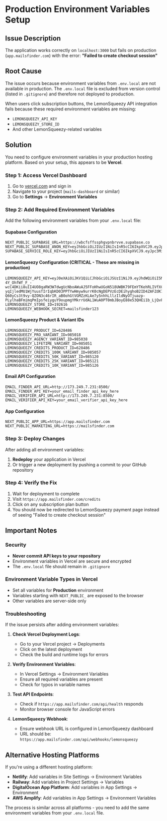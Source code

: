 # Production Environment Variables Setup

## Issue Description

The application works correctly on `localhost:3000` but fails on production (`app.mailsfinder.com`) with the error:
**"Failed to create checkout session"**

## Root Cause

The issue occurs because environment variables from `.env.local` are not available in production. The `.env.local` file is excluded from version control (listed in `.gitignore`) and therefore not deployed to production.

When users click subscription buttons, the LemonSqueezy API integration fails because these required environment variables are missing:
- `LEMONSQUEEZY_API_KEY`
- `LEMONSQUEEZY_STORE_ID`
- And other LemonSqueezy-related variables

## Solution

You need to configure environment variables in your production hosting platform. Based on your setup, this appears to be **Vercel**.

### Step 1: Access Vercel Dashboard

1. Go to [vercel.com](https://vercel.com) and sign in
2. Navigate to your project (`mails-dashboard` or similar)
3. Go to **Settings** → **Environment Variables**

### Step 2: Add Required Environment Variables

Add the following environment variables from your `.env.local` file:

#### Supabase Configuration
```
NEXT_PUBLIC_SUPABASE_URL=https://wbcfsffssphgvpnbrvve.supabase.co
NEXT_PUBLIC_SUPABASE_ANON_KEY=eyJhbGciOiJIUzI1NiIsInR5cCI6IkpXVCJ9.eyJpc3MiOiJzdXBhYmFzZSIsInJlZiI6IndiY2ZzZmZzc3BoZ3ZwbmJydnZlIiwicm9sZSI6ImFub24iLCJpYXQiOjE3NTUxNzM3NTQsImV4cCI6MjA3MDc0OTc1NH0.3GV4dQm0Aqm8kbNzPJYOCFLnvhyNqxCJCtwfmUAw29Y
SUPABASE_SERVICE_ROLE_KEY=eyJhbGciOiJIUzI1NiIsInR5cCI6IkpXVCJ9.eyJpc3MiOiJzdXBhYmFzZSIsInJlZiI6IndiY2ZzZmZzc3BoZ3ZwbmJydnZlIiwicm9sZSI6InNlcnZpY2Vfcm9sZSIsImlhdCI6MTc1NTE3Mzc1NCwiZXhwIjoyMDcwNzQ5NzU0fQ.dnXUMNFUw0amsJsLL8PHMjHRpda8w07KbwDIpo3O2vE
```

#### LemonSqueezy Configuration (CRITICAL - These are missing in production)
```
LEMONSQUEEZY_API_KEY=eyJ0eXAiOiJKV1QiLCJhbGciOiJSUzI1NiJ9.eyJhdWQiOiI5NGQ1OWNlZi1kYmI4LTRlYTUtYjE3OC1kMjU0MGZjZDY5MTkiLCJqdGkiOiJiZTZhZjhhNDk2N2IwMTE2MzA2ZmQ1MDBmYmM3OTU1NzA1YTAyYzQxZTg2YTQ0NTRkZTU4Mjg1ZjllNDcyODNmMDVkNGYxZWNmYWE5ZDAxMyIsImlhdCI6MTc1NzA5MTMwNi4yNjE3NzMsIm5iZiI6MTc1NzA5MTMwNi4yNjE3NzYsImV4cCI6MjA3MjYyNDEwNi4yNDM2ODcsInN1YiI6IjI0MzQyMDkiLCJzY29wZXMiOltdfQ.bsTRHzJsz9zX2dzs7j0WTOb7WTC5R-4Y_OhfWf_F_-wcC4DKii8uII4UO8qaRW3W7dwgUcNboAWuAJ5FFoHhwUGoN518UWBK79FEmYTKehRLIVfXCZN_yGTFXDV9Shei08PP2NJHGeRPuhbDTh8aYNsr_3-yqIjledMU1WjYuusTIrIqbKD03PPTYwHmyw9urrK0cNgDEPVzEcDEihyghoB2ID4ZAFZdK7viXLr4TkJdSoN5jR5wDtCWm5BvvjhBFDkPltZDz25ojRRnat2IRCuBUC6WXQ_k_i9khBo1Cfl5roARXkZOKfMK-Q60yCs3t9vy-QZON3c46rIR_aB0ohGtVGMZzKLAe7y5nhhLllzIldNyOTjuazp-PLylhaBFmimqPmIpsfeiyguY9oupmgYMkrrUdAL1WuA0PT0mbJBoyE88e53QHEi1b_LjQvFII_MAQHMmlFLdNk8ukctYcI6YdXJthPwwUgDbfd0SpBjIxaLLwJVUamDY9gT8joED
LEMONSQUEEZY_STORE_ID=192616
LEMONSQUEEZY_WEBHOOK_SECRET=mailsfinder123
```

#### LemonSqueezy Product & Variant IDs
```
LEMONSQUEEZY_PRODUCT_ID=628486
LEMONSQUEEZY_PRO_VARIANT_ID=985018
LEMONSQUEEZY_AGENCY_VARIANT_ID=985038
LEMONSQUEEZY_LIFETIME_VARIANT_ID=985051
LEMONSQUEEZY_CREDITS_PRODUCT_ID=628486
LEMONSQUEEZY_CREDITS_100K_VARIANT_ID=985057
LEMONSQUEEZY_CREDITS_50K_VARIANT_ID=985120
LEMONSQUEEZY_CREDITS_25K_VARIANT_ID=985121
LEMONSQUEEZY_CREDITS_10K_VARIANT_ID=985126
```

#### Email API Configuration
```
EMAIL_FINDER_API_URL=http://173.249.7.231:8500/
EMAIL_FINDER_API_KEY=your_email_finder_api_key_here
EMAIL_VERIFIER_API_URL=http://173.249.7.231:8500/
EMAIL_VERIFIER_API_KEY=your_email_verifier_api_key_here
```

#### App Configuration
```
NEXT_PUBLIC_APP_URL=https://app.mailsfinder.com
NEXT_PUBLIC_MARKETING_URL=https://mailsfinder.com
```

### Step 3: Deploy Changes

After adding all environment variables:
1. **Redeploy** your application in Vercel
2. Or trigger a new deployment by pushing a commit to your GitHub repository

### Step 4: Verify the Fix

1. Wait for deployment to complete
2. Visit `https://app.mailsfinder.com/credits`
3. Click on any subscription plan button
4. You should now be redirected to LemonSqueezy payment page instead of seeing "Failed to create checkout session"

## Important Notes

### Security
- **Never commit API keys to your repository**
- Environment variables in Vercel are secure and encrypted
- The `.env.local` file should remain in `.gitignore`

### Environment Variable Types in Vercel
- Set all variables for **Production** environment
- Variables starting with `NEXT_PUBLIC_` are exposed to the browser
- Other variables are server-side only

### Troubleshooting

If the issue persists after adding environment variables:

1. **Check Vercel Deployment Logs**:
   - Go to your Vercel project → Deployments
   - Click on the latest deployment
   - Check the build and runtime logs for errors

2. **Verify Environment Variables**:
   - In Vercel Settings → Environment Variables
   - Ensure all required variables are present
   - Check for typos in variable names

3. **Test API Endpoints**:
   - Check if `https://app.mailsfinder.com/api/health` responds
   - Monitor browser console for JavaScript errors

4. **LemonSqueezy Webhook**:
   - Ensure webhook URL is configured in LemonSqueezy dashboard
   - URL should be: `https://app.mailsfinder.com/api/webhooks/lemonsqueezy`

## Alternative Hosting Platforms

If you're using a different hosting platform:

- **Netlify**: Add variables in Site Settings → Environment Variables
- **Railway**: Add variables in Project Settings → Variables
- **DigitalOcean App Platform**: Add variables in App Settings → Environment
- **AWS Amplify**: Add variables in App Settings → Environment Variables

The process is similar across all platforms - you need to add the same environment variables from your `.env.local` file.